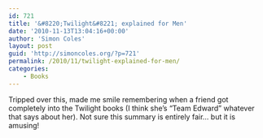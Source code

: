 ```yaml
---
id: 721
title: '&#8220;Twilight&#8221; explained for Men'
date: '2010-11-13T13:04:16+00:00'
author: 'Simon Coles'
layout: post
guid: 'http://simoncoles.org/?p=721'
permalink: /2010/11/twilight-explained-for-men/
categories:
    - Books
---
```


Tripped over this, made me smile remembering when a friend got completely into the Twilight books (I think she’s “Team Edward” whatever that says about her). Not sure this summary is entirely fair… but it is amusing!

<object height="390" width="640"><param name="movie" value="http://www.youtube.com/v/K4uuGvmAxTI&rel=0&hl=en_US&feature=player_embedded&version=3"></param><param name="allowFullScreen" value="true"></param><param name="allowScriptAccess" value="always"></param><embed allowfullscreen="true" allowscriptaccess="always" height="390" src="http://www.youtube.com/v/K4uuGvmAxTI&rel=0&hl=en_US&feature=player_embedded&version=3" type="application/x-shockwave-flash" width="640"></embed></object>
